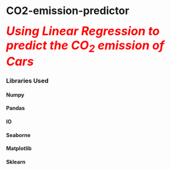# CO2-emission-predictor

<span style="font-size:32px; font-weight:bold; font-style:italic; color:#FF0000;">Using Linear Regression to predict the CO<sub>2</sub> emission of Cars</span>

### Libraries Used 
#### Numpy
 #### Pandas
#### IO
#### Seaborne
#### Matplotlib 
#### Sklearn
